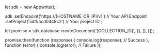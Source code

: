 let sdk = new Appwrite();

sdk
    .setEndpoint('https://[HOSTNAME_OR_IP]/v1') // Your API Endpoint
    .setProject('5df5acd0d48c2') // Your project ID
;

let promise = sdk.database.createDocument('[COLLECTION_ID]', {}, [], []);

promise.then(function (response) {
    console.log(response); // Success
}, function (error) {
    console.log(error); // Failure
});